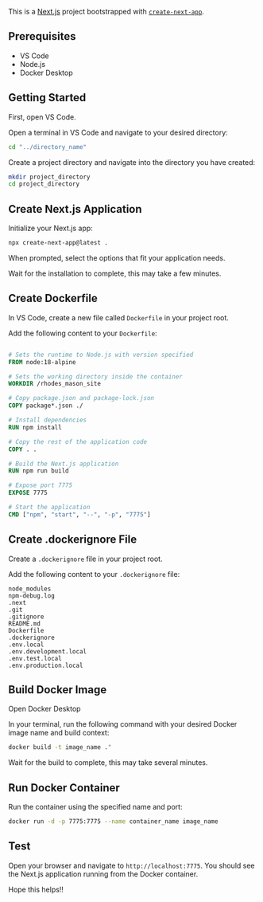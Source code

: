 This is a [Next.js](https://nextjs.org) project bootstrapped with [`create-next-app`](https://nextjs.org/docs/app/api-reference/cli/create-next-app).

## Prerequisites

- VS Code
- Node.js
- Docker Desktop

## Getting Started

First, open VS Code.

Open a terminal in VS Code and navigate to your desired directory:

```bash
cd "../directory_name"
```

Create a project directory and navigate into the directory you have created:

```bash
mkdir project_directory
cd project_directory
```

## Create Next.js Application

Initialize your Next.js app:

```bash
npx create-next-app@latest .
```

When prompted, select the options that fit your application needs.

Wait for the installation to complete, this may take a few minutes.

## Create Dockerfile

In VS Code, create a new file called `Dockerfile` in your project root.

Add the following content to your `Dockerfile`:

```dockerfile

# Sets the runtime to Node.js with version specified
FROM node:18-alpine

# Sets the working directory inside the container
WORKDIR /rhodes_mason_site

# Copy package.json and package-lock.json
COPY package*.json ./

# Install dependencies
RUN npm install

# Copy the rest of the application code
COPY . .

# Build the Next.js application
RUN npm run build

# Expose port 7775
EXPOSE 7775

# Start the application
CMD ["npm", "start", "--", "-p", "7775"]
```

## Create .dockerignore File

Create a `.dockerignore` file in your project root.

Add the following content to your `.dockerignore` file:

```dockerignore
node_modules
npm-debug.log
.next
.git
.gitignore
README.md
Dockerfile
.dockerignore
.env.local
.env.development.local
.env.test.local
.env.production.local
```

## Build Docker Image

Open Docker Desktop

In your terminal, run the following command with your desired Docker image name and build context:

```bash
docker build -t image_name ."
```

Wait for the build to complete, this may take several minutes.

## Run Docker Container

Run the container using the specified name and port:

```bash
docker run -d -p 7775:7775 --name container_name image_name
```

## Test

Open your browser and navigate to `http://localhost:7775`. You should see the Next.js application running from the Docker container.

Hope this helps!!